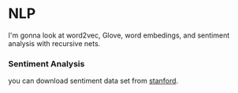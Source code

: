 # NLP
I'm gonna look at word2vec, Glove, word embedings, and sentiment analysis with recursive nets.

<h3>Sentiment Analysis</h3>
<p>you can download sentiment data set from <a href="https://nlp.stanford.edu/sentiment/">stanford</a>.</p>
